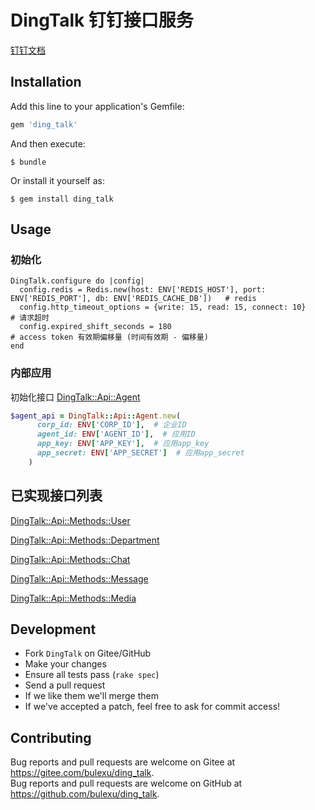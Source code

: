 # DingTalk 钉钉接口服务  

[钉钉文档](https://developers.dingtalk.com/document/)

## Installation

Add this line to your application's Gemfile:

```ruby
gem 'ding_talk'
```

And then execute:

    $ bundle

Or install it yourself as:

    $ gem install ding_talk

## Usage

### 初始化

```
DingTalk.configure do |config|
  config.redis = Redis.new(host: ENV['REDIS_HOST'], port: ENV['REDIS_PORT'], db: ENV['REDIS_CACHE_DB'])   # redis
  config.http_timeout_options = {write: 15, read: 15, connect: 10}                                        # 请求超时
  config.expired_shift_seconds = 180                                                                      # access token 有效期偏移量 (时间有效期 - 偏移量)
end
```

### 内部应用

初始化接口 [DingTalk::Api::Agent](https://gitee.com/bulexu/ding_talk/blob/master/lib/ding_talk/api/agent.rb)

``` ruby
$agent_api = DingTalk::Api::Agent.new(
      corp_id: ENV['CORP_ID'],  # 企业ID
      agent_id: ENV['AGENT_ID'],  # 应用ID
      app_key: ENV['APP_KEY'],  # 应用app_key
      app_secret: ENV['APP_SECRET']  # 应用app_secret
    )
```

## 已实现接口列表

[DingTalk::Api::Methods::User](https://gitee.com/bulexu/ding_talk/blob/master/lib/ding_talk/api/methods/user.rb)

[DingTalk::Api::Methods::Department](https://gitee.com/bulexu/ding_talk/blob/master/lib/ding_talk/api/methods/department.rb)

[DingTalk::Api::Methods::Chat](https://gitee.com/bulexu/ding_talk/blob/master/lib/ding_talk/api/methods/chat.rb)

[DingTalk::Api::Methods::Message](https://gitee.com/bulexu/ding_talk/blob/master/lib/ding_talk/api/methods/message.rb)

[DingTalk::Api::Methods::Media](https://gitee.com/bulexu/ding_talk/blob/master/lib/ding_talk/api/methods/media.rb)

## Development

* Fork `DingTalk` on Gitee/GitHub
* Make your changes
* Ensure all tests pass (`rake spec`)
* Send a pull request
* If we like them we'll merge them
* If we've accepted a patch, feel free to ask for commit access!

## Contributing

Bug reports and pull requests are welcome on Gitee at https://gitee.com/bulexu/ding_talk.  
Bug reports and pull requests are welcome on GitHub at https://github.com/bulexu/ding_talk.
